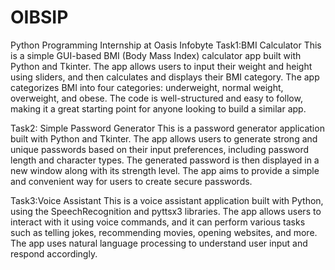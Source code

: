 # OIBSIP
Python Programming Internship at Oasis Infobyte
Task1:BMI Calculator
This is a simple GUI-based BMI (Body Mass Index) calculator app built with Python and Tkinter. The app allows users to input their weight and height using sliders, and then calculates and displays their BMI category. The app categorizes BMI into four categories: underweight, normal weight, overweight, and obese. The code is well-structured and easy to follow, making it a great starting point for anyone looking to build a similar app.

Task2: Simple Password Generator
This is a password generator application built with Python and Tkinter. The app allows users to generate strong and unique passwords based on their input preferences, including password length and character types. The generated password is then displayed in a new window along with its strength level. The app aims to provide a simple and convenient way for users to create secure passwords.

Task3:Voice Assistant
This is a voice assistant application built with Python, using the SpeechRecognition and pyttsx3 libraries. The app allows users to interact with it using voice commands, and it can perform various tasks such as telling jokes, recommending movies, opening websites, and more. The app uses natural language processing to understand user input and respond accordingly.
